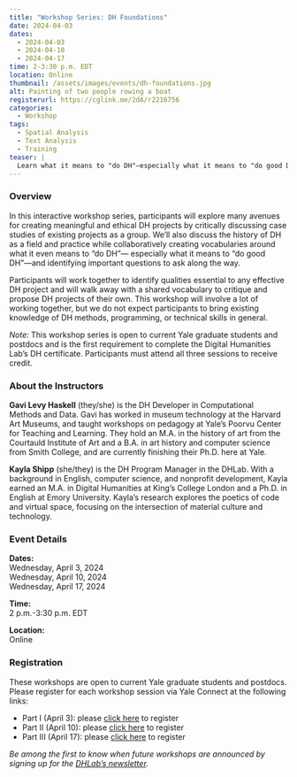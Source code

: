 ```yaml
---
title: "Workshop Series: DH Foundations"
date: 2024-04-03
dates:
  - 2024-04-03
  - 2024-04-10
  - 2024-04-17
time: 2-3:30 p.m. EDT
location: Online
thumbnail: /assets/images/events/dh-foundations.jpg
alt: Painting of two people rowing a boat
registerurl: https://cglink.me/2dA/r2216756
categories:
  - Workshop
tags:
  - Spatial Analysis
  - Text Analysis
  - Training
teaser: |
  Learn what it means to "do DH"—especially what it means to "do good DH"—in this interactive online workshop series. Over the course of three sessions, participants will explore avenues for creating meaningful and ethical DH projects, examine the history of DH as a field, and critically discuss case studies as a group.
---
```

### Overview
In this interactive workshop series, participants will explore many avenues for creating meaningful and ethical DH projects by critically discussing case studies of existing projects as a group. We’ll also discuss the history of DH as a field and practice while collaboratively creating vocabularies around what it even means to “do DH”— especially what it means to “do good DH”—and identifying important questions to ask along the way.  
  
Participants will work together to identify qualities essential to any effective DH project and will walk away with a shared vocabulary to critique and propose DH projects of their own. This workshop will involve a lot of working together, but we do not expect participants to bring existing knowledge of DH methods, programming, or technical skills in general.  
  
*Note:* This workshop series is open to current Yale graduate students and postdocs and is the first requirement to complete the Digital Humanities Lab’s DH certificate. Participants must attend all three sessions to receive credit.  
  
### About the Instructors
**Gavi Levy Haskell** (they/she) is the DH Developer in Computational Methods and Data. Gavi has worked in museum technology at the Harvard Art Museums, and taught workshops on pedagogy at Yale’s Poorvu Center for Teaching and Learning. They hold an M.A. in the history of art from the Courtauld Institute of Art and a B.A. in art history and computer science from Smith College, and are currently finishing their Ph.D. here at Yale.
  
**Kayla Shipp** (she/they) is the DH Program Manager in the DHLab. With a background in English, computer science, and nonprofit development, Kayla earned an M.A. in Digital Humanities at King’s College London and a Ph.D. in English at Emory University. Kayla’s research explores the poetics of code and virtual space, focusing on the intersection of material culture and technology.  
  
### Event Details
**Dates:**  
Wednesday, April 3, 2024   
Wednesday, April 10, 2024   
Wednesday, April 17, 2024   
  
**Time:**  
2 p.m.-3:30 p.m. EDT  
  
**Location:**  
Online  
  
### Registration
These workshops are open to current Yale graduate students and postdocs. Please register for each workshop session via Yale Connect at the following links:  
- Part I (April 3): please <a href='https://cglink.me/2dA/r2268731' target='_blank'>click here</a> to register
- Part II (April 10): please <a href='https://cglink.me/2dA/r2268732' target='_blank'>click here</a> to register 
- Part III (April 17): please <a href='https://cglink.me/2dA/r2268733' target='_blank'>click here</a> to register  
  
*Be among the first to know when future workshops are announced by signing up for the <a href='https://subscribe.yale.edu/browse?search=digital+humanities' target='_blank'>DHLab’s newsletter</a>.*
